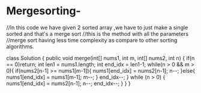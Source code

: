 # Mergesorting-
//In this code we have given 2 sorted array ,we have to just make a single sorted and that's a merge sort 
//this is the method with all the parameters
//merge sort having less time complexity as compare to other sorting algorithms.

class Solution {
    public void merge(int[] nums1, int m, int[] nums2, int n) {
        if(n == 0)return;
        int len1 = nums1.length;
        int end_idx = len1-1;
        while(n > 0 && m > 0){
            if(nums2[n-1] >= nums1[m-1]){
                nums1[end_idx] = nums2[n-1];
                n--;
            }else{
                nums1[end_idx] = nums1[m-1];
                m--;
            }
            end_idx--;
        }
        while (n > 0) {
            nums1[end_idx] = nums2[n-1];
            n--;
            end_idx--;
        }
    }
}
